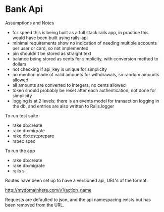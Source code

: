 Bank Api
=========

Assumptions and Notes

 * for speed this is being built as a full stack rails app, in practice this would have been built using rails-api
 * minimal requirements show no indication of needing multiple accounts per user or card, so not implemented
 * pin shouldn't be stored as straight text
 * balance being stored as cents for simplicity, with conversion method to dollars
 * not checking if api_key is unique for simplicity
 * no mention made of valid amounts for withdrawals, so random amounts allowed
 * all amounts are converted to integers, no cents allowed
 * token should probably be reset after each authentication, not done for simplicity
 * logging is at 2 levels; there is an events model for transaction logging in the db, and entries are also written to Rails.logger

To run test suite

 * rake db:create
 * rake db:migrate
 * rake db:test:prepare
 * rspec spec

To run the app

 * rake db:create
 * rake db:migrate
 * rails s

Routes have been set up to have a versioned api, URL's of the format:

http://mydomainhere.com/v1/action_name

Requests are defaulted to json, and the api namespacing exists but has been removed from the URL.
